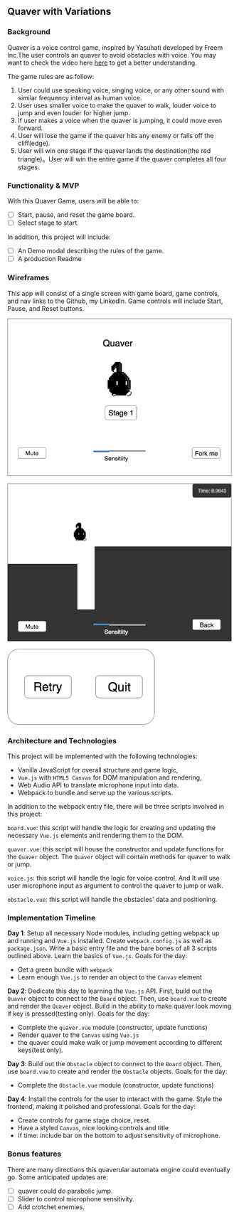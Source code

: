 ## Quaver with Variations

### Background

Quaver is a voice control game, inspired by Yasuhati developed by Freem Inc.The user controls an quaver to avoid obstacles with voice. You may want to check the video here [here](https://www.youtube.com/watch?v=Eq5_uVMMN-s) to get a better understanding.

The game rules are as follow:
1) User could use speaking voice, singing voice, or any other sound with similar frequency interval as human voice.
2) User uses smaller voice to make the quaver to walk, louder voice to jump and even louder for higher jump.
3) If user makes a voice when the quaver is jumping, it could move even forward.
4) User will lose the game if the quaver hits any enemy or falls off the cliff(edge).
5) User will win one stage if the quaver lands the destination(the red triangle)。User will win the entire game if the quaver completes all four stages.

### Functionality & MVP  

With this Quaver Game, users will be able to:

- [ ] Start, pause, and reset the game board.
- [ ] Select stage to start.

In addition, this project will include:

- [ ] An Demo modal describing the rules of the game.
- [ ] A production Readme

### Wireframes

This app will consist of a single screen with game board, game controls, and nav links to the Github, my LinkedIn. Game controls will include Start, Pause, and Reset buttons.

![wireframes](wireframes/quaver.png)

![wireframes](wireframes/in_play.png)

![wireframes](wireframes/retry_modal.png)

### Architecture and Technologies

This project will be implemented with the following technologies:

- Vanilla JavaScript for overall structure and game logic,
- `Vue.js` with `HTML5 Canvas` for DOM manipulation and rendering,
- Web Audio API to translate microphone input into data.
- Webpack to bundle and serve up the various scripts.

In addition to the webpack entry file, there will be three scripts involved in this project:

`board.vue`: this script will handle the logic for creating and updating the necessary `Vue.js` elements and rendering them to the DOM.

`quaver.vue`: this script will house the constructor and update functions for the `Quaver` object.  The `Quaver` object will contain methods for quaver to walk or jump.

`voice.js`: this script will handle the logic for voice control.  And It will use user microphone input as argument to control the quaver to jump or walk.

`obstacle.vue`: this script will handle the obstacles' data and positioning.

### Implementation Timeline

**Day 1**: Setup all necessary Node modules, including getting webpack up and running and `Vue.js` installed.  Create `webpack.config.js` as well as `package.json`.  Write a basic entry file and the bare bones of all 3 scripts outlined above.  Learn the basics of `Vue.js`.  Goals for the day:

- Get a green bundle with `webpack`
- Learn enough `Vue.js` to render an object to the `Canvas` element

**Day 2**: Dedicate this day to learning the `Vue.js` API.  First, build out the `Quaver` object to connect to the `Board` object.  Then, use `board.vue` to create and render the `Quaver` object.  Build in the ability to make quaver look moving if key is pressed(testing only).  Goals for the day:

- Complete the `quaver.vue` module (constructor, update functions)
- Render quaver to the `Canvas` using `Vue.js`
- the quaver could make walk or jump movement according to different keys(test only).

**Day 3**: Build out the `Obstacle` object to connect to the `Board` object.  Then, use `board.vue` to create and render the `Obstacle` objects.  Goals for the day:

- Complete the `Obstacle.vue` module (constructor, update functions)

**Day 4**: Install the controls for the user to interact with the game.  Style the frontend, making it polished and professional.  Goals for the day:

- Create controls for game stage choice, reset.
- Have a styled `Canvas`, nice looking controls and title
- If time: include bar on the bottom to adjust sensitivity of microphone.

### Bonus features

There are many directions this quaverular automata engine could eventually go.  Some anticipated updates are:

- [ ] quaver could do parabolic jump.
- [ ] Slider to control microphone sensitivity.
- [ ] Add crotchet enemies.
